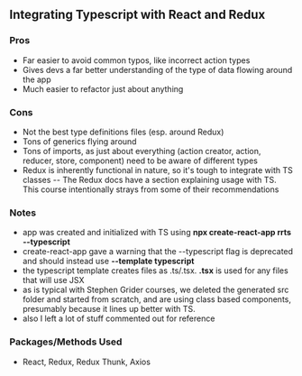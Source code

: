 ## Integrating Typescript with React and Redux

### Pros

- Far easier to avoid common typos, like incorrect action types
- Gives devs a far better understanding of the type of data flowing around the app
- Much easier to refactor just about anything

### Cons

- Not the best type definitions files (esp. around Redux)
- Tons of generics flying around
- Tons of imports, as just about everything (action creator, action, reducer, store, component) need to be aware of different types
- Redux is inherently functional in nature, so it's tough to integrate with TS classes
  -- The Redux docs have a section explaining usage with TS. This course intentionally strays from some of their recommendations

### Notes

- app was created and initialized with TS using **npx create-react-app rrts --typescript**
- create-react-app gave a warning that the --typescript flag is deprecated and should instead use **--template typescript**
- the typescript template creates files as .ts/.tsx. **.tsx** is used for any files that will use JSX
- as is typical with Stephen Grider courses, we deleted the generated src folder and started from scratch, and are using class based components, presumably because it lines up better with TS.
- also I left a lot of stuff commented out for reference

### Packages/Methods Used

- React, Redux, Redux Thunk, Axios
